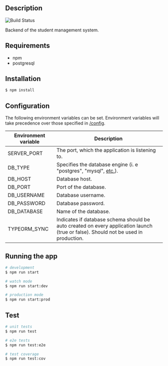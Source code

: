 ## Description
![Build Status](https://jenkins-2.sse.uni-hildesheim.de/buildStatus/icon?job=Teaching_StudentMgmt-Backend "Build Status")

Backend of the student management system.

## Requirements
* npm
* postgresql

## Installation

```bash
$ npm install
```

## Configuration
The following environment variables can be set. Environment variables will take precedence over those specified in [/config](https://github.com/SSEHUB/StudentMgmt-Backend/tree/master/config).

| Environment variable | Description |
|----------------------|-------------|
| SERVER_PORT | The port, which the application is listening to. |
| DB_TYPE | Specifies the database engine (i. e "postgres", "mysql", [etc.](https://typeorm.io/#/connection-options/common-connection-options)). |
| DB_HOST | Database host. |
| DB_PORT | Port of the database. |
| DB_USERNAME | Database username.  |
| DB_PASSWORD | Database password. |
| DB_DATABASE | Name of the database. |
| TYPEORM_SYNC | Indicates if database schema should be auto created on every application launch (true or false). Should not be used in production. |

## Running the app

```bash
# development
$ npm run start

# watch mode
$ npm run start:dev

# production mode
$ npm run start:prod
```

## Test

```bash
# unit tests
$ npm run test

# e2e tests
$ npm run test:e2e

# test coverage
$ npm run test:cov
```

